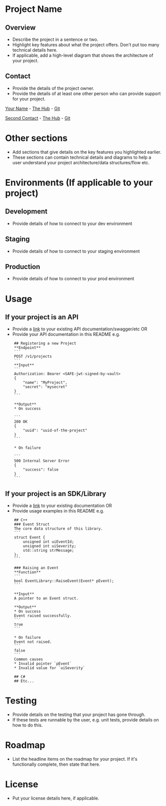 # Project Name

## Overview
* Describe the project in a sentence or two.
* Highlight key features about what the project offers. Don't put too many technical details here.
* If applicable, add a high-level diagram that shows the architecture of your project.

## Contact
* Provide the details of the project owner.
* Provide the details of at least one other person who can provide support for your project.

[Your Name](mailto:YOUR.NAME@thomsonreuters.com) - [The Hub](https://thehub.thomsonreuters.com/people/YOUR_ID_EG_012345) - [Git](https://git.sami.int.thomsonreuters.com/YOUR.NAME)

[Second Contact](mailto:SECOND.CONTACT@thomsonreuters.com) - [The Hub](https://thehub.thomsonreuters.com/people/SECOND_CONTACT_ID_EG_012345) - [Git](https://git.sami.int.thomsonreuters.com/SECOND.CONTACT)

# Other sections
* Add sections that give details on the key features you highlighted earlier.
* These sections can contain technical details and diagrams to help a user understand your project architecture/data structures/flow etc.

# Environments (If applicable to your project)
## Development
* Provide details of how to connect to your dev environment

## Staging
* Provide details of how to connect to your staging environment

## Production
* Provide details of how to connect to your prod environment


# Usage
## If your project is an API
* Provide a [link](http://example.com/) to your existing API documentation/swagger/etc OR
* Provide your API documentation in this README e.g.
```
    ## Registering a new Project
    **Endpoint**
    ```
    POST /v1/projects
    ```
    **Input**
    ```
    Authorization: Bearer <SAFE-jwt-signed-by-vault>
    {
        "name": "MyProject",
        "secret": "mysecret"
    }
    ```

    **Output**
    * On success

    ```
    200 OK
    {
        "uuid": "uuid-of-the-project"
    }
    ```

    * On failure

    ```
    500 Internal Server Error
    {
        "success": false
    }
    ```
```

## If your project is an SDK/Library
* Provide a [link](http://example.com/) to your existing documentation OR
* Provide usage examples in this README e.g.
```
    ## C++
    ### Event Struct
    The core data structure of this library.
    ```
    struct Event {
        unsigned int uiEventId;
        unsigned int uiSeverity;
        std::string strMessage;
    };
    ```

    ### Raising an Event
    **Function**
    ```
    bool EventLibrary::RaiseEvent(Event* pEvent);
    ```

    **Input**
    A pointer to an Event struct.

    **Output**
    * On success
    Event raised successfully.
    ```
    true
    ```

    * On failure
    Event not raised.
    ```
    false
    ```
    Common causes
    * Invalid pointer `pEvent`
    * Invalid value for `uiSeverity`

    ## C#
    ## Etc...
```

# Testing
* Provide details on the testing that your project has gone through.
* If these tests are runnable by the user, e.g. unit tests, provide details on how to do this.


# Roadmap
* List the headline items on the roadmap for your project. If it's functionally complete, then state that here.

# License
* Put your license details here, if applicable.